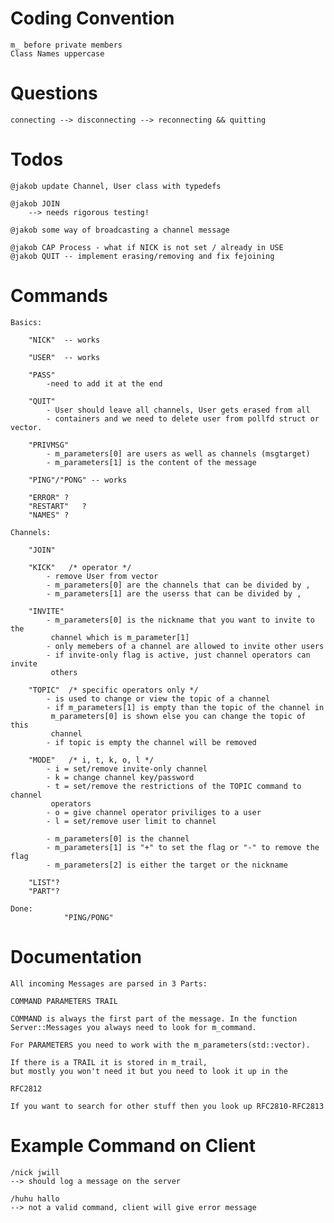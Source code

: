 # Coding Convention

    m_ before private members
    Class Names uppercase

# Questions

    connecting --> disconnecting --> reconnecting && quitting

# Todos

    @jakob update Channel, User class with typedefs

    @jakob JOIN
        --> needs rigorous testing!

    @jakob some way of broadcasting a channel message

    @jakob CAP Process - what if NICK is not set / already in USE
    @jakob QUIT -- implement erasing/removing and fix fejoining

# Commands
    
    Basics:

        "NICK"  -- works

        "USER"  -- works

        "PASS"
			-need to add it at the end
        
        "QUIT"
		    - User should leave all channels, User gets erased from all 
            - containers and we need to delete user from pollfd struct or vector.

        "PRIVMSG"
			- m_parameters[0] are users as well as channels (msgtarget)
			- m_parameters[1] is the content of the message

        "PING"/"PONG" -- works
        
        "ERROR" ?
        "RESTART"	?
        "NAMES" ?

    Channels:
				
        "JOIN"

        "KICK"   /* operator */
			- remove User from vector
			- m_parameters[0] are the channels that can be divided by ,
			- m_parameters[1] are the userss that can be divided by ,

        "INVITE"
			- m_parameters[0] is the nickname that you want to invite to the 
             channel which is m_parameter[1]
			- only memebers of a channel are allowed to invite other users
			- if invite-only flag is active, just channel operators can invite 
             others

        "TOPIC"  /* specific operators only */
			- is used to change or view the topic of a channel
			- if m_parameters[1] is empty than the topic of the channel in 
             m_parameters[0] is shown else you can change the topic of this
             channel
			- if topic is empty the channel will be removed

        "MODE"   /* i, t, k, o, l */
			- i = set/remove invite-only channel
			- k = change channel key/password
			- t = set/remove the restrictions of the TOPIC command to channel
             operators
			- o = give channel operator priviliges to a user
			- l = set/remove user limit to channel

			- m_parameters[0] is the channel
			- m_parameters[1] is "+" to set the flag or "-" to remove the flag
			- m_parameters[2] is either the target or the nickname 

        "LIST"?
        "PART"?

    Done:
				"PING/PONG"

# Documentation
		
    All incoming Messages are parsed in 3 Parts:
    
    COMMAND PARAMETERS TRAIL
    
    COMMAND is always the first part of the message. In the function
    Server::Messages you always need to look for m_command.

    For PARAMETERS you need to work with the m_parameters(std::vector).

    If there is a TRAIL it is stored in m_trail,
    but mostly you won't need it but you need to look it up in the
   
    RFC2812

    If you want to search for other stuff then you look up RFC2810-RFC2813

# Example Command on Client

    /nick jwill
    --> should log a message on the server

    /huhu hallo
    --> not a valid command, client will give error message

